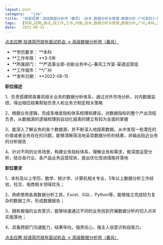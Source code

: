 ```yaml
---
layout:	post
category:	"job"
title:	"网易招聘：高级数据分析师（春风）-技术-数据分析与管理-数据分析-广州本科3-5年"
tags:	[网易,招聘,面试,找工作,工作,内推,技术,数据分析与管理,数据分析,广州,本科,3-5年]
date:	2022-08-15
---
```


[点击应聘 投递简历就有面试机会 ->  高级数据分析师（春风）](http://mobile.bole.netease.com/bole/boleDetail?id=41212&employeeId=346f03c3cda5f04c&key=all)



- **学历要求： **本科
- **工作年限： **3-5年
- **所属部门： **严选事业部-创新业务中心-春风工作室-渠道运营组
- **工作城市： **广州
- **发布日期： **2022-08-15



**职位描述**

1、负责搭建网易春风相关业务的数据分析体系，通过对外市场分析，对内数据监控，得出相应结果帮助负责人和业务方制定相关策略

2、根据业务逻辑，完成多维度指标体系梳理和建设，对数据指标的整个产出流程负责，从数据源的逻辑梳理到自动化报表的建立有较为全面的掌握

3、能深入了解业务的各个数据源，并不断深入地探索数据，从中发现一些潜在的价值或者业务存在的问题，能够清晰简洁地呈现数据分析的结果，并输出贴近业务的分析报告

4、针对不同的业务场景，构建业务指标体系，理解业务和需求，做深度运营分析，结合各行业、各产品业务运营现状，提出优化改进措施并落地



**职位要求**

1、本科及以上学历，数学、统计学、计算机相关专业，5年以上数据分析工作经验，社交、电商相关领域优先；

2、熟练使用各类数据分析工具，Excel、SQL、Python等，能够独立完成较为复杂的数据工作，形成数据报告；

3、拥有极强的业务意识，能够快速通过不同的业务找到开展数据分析的切入点并实施落地；

4、具备跨部门沟通能力，结果导向，强责任心，强主人翁意识和自驱力。



[点击应聘 投递简历就有面试机会 ->  高级数据分析师（春风）](http://mobile.bole.netease.com/bole/boleDetail?id=41212&employeeId=346f03c3cda5f04c&key=all)